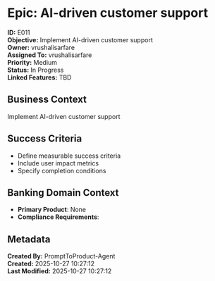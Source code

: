 # Epic: AI-driven customer support

**ID:** E011  
**Objective:** Implement AI-driven customer support  
**Owner:** vrushalisarfare  
**Assigned To:** vrushalisarfare  
**Priority:** Medium  
**Status:** In Progress  
**Linked Features:** TBD  

## Business Context
Implement AI-driven customer support

## Success Criteria
- Define measurable success criteria
- Include user impact metrics
- Specify completion conditions

## Banking Domain Context
- **Primary Product**: None
- **Compliance Requirements**: 

## Metadata
**Created By:** PromptToProduct-Agent  
**Created:** 2025-10-27 10:27:12  
**Last Modified:** 2025-10-27 10:27:12  

